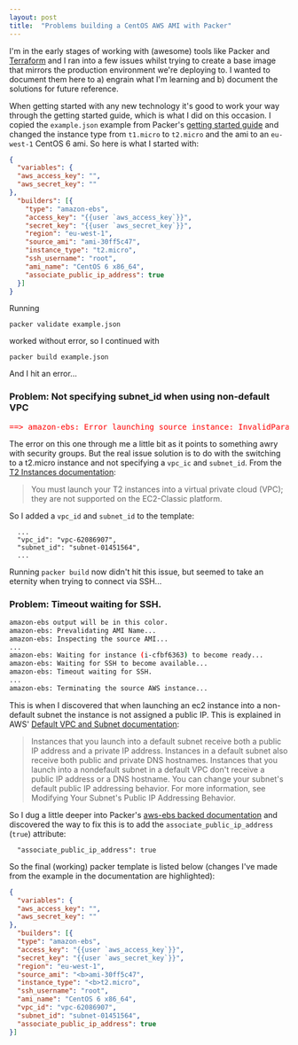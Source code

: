 ```yaml
---
layout: post
title:  "Problems building a CentOS AWS AMI with Packer"
---
```


I'm in the early stages of working with (awesome) tools like Packer and [Terraform](https://www.terraform.io/) and I ran into a few issues whilst trying to create a base image that mirrors the production environment we're deploying to. I wanted to document them here to a) engrain what I'm learning and b) document the solutions for future reference.

When getting started with any new technology it's good to work your way through the getting started guide, which is what I did on this occasion. I copied the `example.json` example from Packer's [getting started guide](https://www.packer.io/intro/getting-started/build-image.html) and changed the instance type from `t1.micro` to `t2.micro` and the ami to an `eu-west-1` CentOS 6 ami. So here is what I started with:

```json
{
  "variables": {
  "aws_access_key": "",
  "aws_secret_key": ""
},
  "builders": [{
    "type": "amazon-ebs",
    "access_key": "{{user `aws_access_key`}}",
    "secret_key": "{{user `aws_secret_key`}}",
    "region": "eu-west-1",
    "source_ami": "ami-30ff5c47",
    "instance_type": "t2.micro",
    "ssh_username": "root",
    "ami_name": "CentOS 6 x86_64",
    "associate_public_ip_address": true
  }]
}
```

Running 
```
packer validate example.json
```

worked without error, so I continued with
```
packer build example.json
```

And I hit an error...

### Problem: Not specifying subnet_id when using non-default VPC

<pre>
<span style='color:red;'>==> amazon-ebs: Error launching source instance: InvalidParameterCombination: VPC security groups may not be used for a non-VPC launch</span>
</pre>

The error on this one through me a little bit as it points to something awry with security groups. But the real issue solution is to do with the switching to a t2.micro instance and not specifying a `vpc_ic` and `subnet_id`. From the [T2 Instances documentation](http://docs.aws.amazon.com/AWSEC2/latest/UserGuide/t2-instances.html):

> You must launch your T2 instances into a virtual private cloud (VPC); they are not supported on the EC2-Classic platform.

So I added a `vpc_id` and `subnet_id` to the template:
```
  ...
  "vpc_id": "vpc-62086907",
  "subnet_id": "subnet-01451564",
  ...
```

Running `packer build` now didn't hit this issue, but seemed to take an eternity when trying to connect via SSH...

### Problem: Timeout waiting for SSH.

```bash
amazon-ebs output will be in this color.
amazon-ebs: Prevalidating AMI Name...
amazon-ebs: Inspecting the source AMI...
...
amazon-ebs: Waiting for instance (i-cfbf6363) to become ready...
amazon-ebs: Waiting for SSH to become available...
amazon-ebs: Timeout waiting for SSH.
...
amazon-ebs: Terminating the source AWS instance...
```

This is when I discovered that when launching an ec2 instance into a non-default subnet the instance is not assigned a public IP. This is explained in AWS' [Default VPC and Subnet documentation](http://docs.aws.amazon.com/AmazonVPC/latest/UserGuide/default-vpc.html):

> Instances that you launch into a default subnet receive both a public IP address and a private IP address. Instances in a default subnet also receive both public and private DNS hostnames. Instances that you launch into a nondefault subnet in a default VPC don't receive a public IP address or a DNS hostname. You can change your subnet's default public IP addressing behavior. For more information, see Modifying Your Subnet's Public IP Addressing Behavior.

So I dug a little deeper into Packer's [aws-ebs backed documentation](https://www.packer.io/docs/builders/amazon-ebs.html) and discovered the way to fix this is to add the `associate_public_ip_address` (`true`) attribute:

```
  "associate_public_ip_address": true
```

So the final (working) packer template is listed below (changes I've made from the example in the documentation are highlighted):

```json
{
  "variables": {
  "aws_access_key": "",
  "aws_secret_key": ""
},
  "builders": [{
  "type": "amazon-ebs",
  "access_key": "{{user `aws_access_key`}}",
  "secret_key": "{{user `aws_secret_key`}}",
  "region": "eu-west-1",
  "source_ami": "<b>ami-30ff5c47",
  "instance_type": "<b>t2.micro",
  "ssh_username": "root",
  "ami_name": "CentOS 6 x86_64",
  "vpc_id": "vpc-62086907",
  "subnet_id": "subnet-01451564",
  "associate_public_ip_address": true
}]
```
